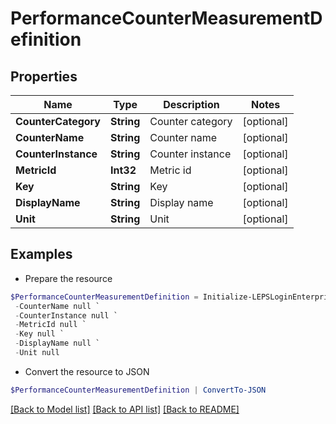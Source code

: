 # PerformanceCounterMeasurementDefinition
## Properties

Name | Type | Description | Notes
------------ | ------------- | ------------- | -------------
**CounterCategory** | **String** | Counter category | [optional] 
**CounterName** | **String** | Counter name | [optional] 
**CounterInstance** | **String** | Counter instance | [optional] 
**MetricId** | **Int32** | Metric id | [optional] 
**Key** | **String** | Key | [optional] 
**DisplayName** | **String** | Display name | [optional] 
**Unit** | **String** | Unit | [optional] 

## Examples

- Prepare the resource
```powershell
$PerformanceCounterMeasurementDefinition = Initialize-LEPSLoginEnterprisePerformanceCounterMeasurementDefinition  -CounterCategory null `
 -CounterName null `
 -CounterInstance null `
 -MetricId null `
 -Key null `
 -DisplayName null `
 -Unit null
```

- Convert the resource to JSON
```powershell
$PerformanceCounterMeasurementDefinition | ConvertTo-JSON
```

[[Back to Model list]](../README.md#documentation-for-models) [[Back to API list]](../README.md#documentation-for-api-endpoints) [[Back to README]](../README.md)

